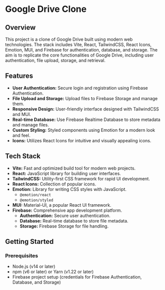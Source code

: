 # Google Drive Clone

## Overview

This project is a clone of Google Drive built using modern web technologies. The stack includes Vite, React, TailwindCSS, React Icons, Emotion, MUI, and Firebase for authentication, database, and storage. The aim is to replicate the core functionalities of Google Drive, including user authentication, file upload, storage, and retrieval.

## Features

- **User Authentication:** Secure login and registration using Firebase Authentication.
- **File Upload and Storage:** Upload files to Firebase Storage and manage them.
- **Responsive Design:** User-friendly interface designed with TailwindCSS and MUI.
- **Real-time Database:** Use Firebase Realtime Database to store metadata and manage files.
- **Custom Styling:** Styled components using Emotion for a modern look and feel.
- **Icons:** Utilizes React Icons for intuitive and visually appealing icons.

## Tech Stack

- **Vite:** Fast and optimized build tool for modern web projects.
- **React:** JavaScript library for building user interfaces.
- **TailwindCSS:** Utility-first CSS framework for rapid UI development.
- **React Icons:** Collection of popular icons.
- **Emotion:** Library for writing CSS styles with JavaScript.
  - `@emotion/react`
  - `@emotion/styled`
- **MUI:** Material-UI, a popular React UI framework.
- **Firebase:** Comprehensive app development platform.
  - **Authentication:** Secure user authentication.
  - **Database:** Real-time database to store file metadata.
  - **Storage:** Firebase Storage for file handling.

## Getting Started

### Prerequisites

- Node.js (v14 or later)
- npm (v6 or later) or Yarn (v1.22 or later)
- Firebase project setup (credentials for Firebase Authentication, Database, and Storage)




